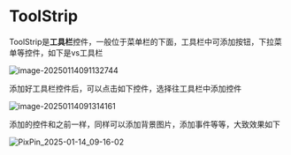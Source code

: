# ToolStrip

ToolStrip是**工具栏**控件，一般位于菜单栏的下面，工具栏中可添加按钮，下拉菜单等控件，如下是vs工具栏

![image-20250114091132744](https://gitee.com/xarzhi/picture/raw/master/img/image-20250114091132744.png)

添加好工具栏控件后，可以点击如下控件，选择往工具栏中添加控件

![image-20250114091314161](https://gitee.com/xarzhi/picture/raw/master/img/image-20250114091314161.png)

添加的控件和之前一样，同样可以添加背景图片，添加事件等等，大致效果如下

![PixPin_2025-01-14_09-16-02](https://gitee.com/xarzhi/picture/raw/master/img/PixPin_2025-01-14_09-16-02.gif)